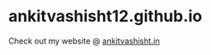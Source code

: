 # ankitvashisht12.github.io

Check out my website @ [ankitvashisht.in](https://www.ankitvashisht.in/)
